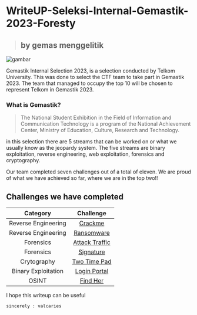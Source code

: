# WriteUP-Seleksi-Internal-Gemastik-2023-Foresty
>## by gemas menggelitik

![gambar](https://github.com/Valcar-ies/WriteUP-Seleksi-Internal-Gemastik-2023-Foresty/assets/84186470/ce118517-ab34-4423-b846-924d17f51b41)

Gemastik Internal Selection 2023, is a selection conducted by Telkom University. This was done to select the CTF team to take part in Gemastik 2023. The team that managed to occupy the top 10 will be chosen to represent Telkom in Gemastik 2023. 

### What is Gemastik?

>The National Student Exhibition in the Field of Information and Communication Technology is a program of the National Achievement Center, Ministry of Education, Culture, Research and Technology.

in this selection there are 5 streams that can be worked on or what we usually know as the jeopardy system. The five streams are binary exploitation, reverse engineering, web exploitation, forensics and cryptography.

Our team completed seven challenges out of a total of eleven.
We are proud of what we have achieved so far, where we are in the top two!!

## Challenges we have completed 

|Category|Challenge|
|:------:|:-------:|
|Reverse Engineering|[Crackme](https://github.com/Valcar-ies/WriteUP-Seleksi-Internal-Gemastik-2023-Foresty/blob/main/reverse%20engineering/Crackme.md)|
|Reverse Engineering|[Ransomware](https://github.com/Valcar-ies/WriteUP-Seleksi-Internal-Gemastik-2023-Foresty/blob/main/reverse%20engineering/Ransomware.md)|
|Forensics|[Attack Traffic](https://github.com/Valcar-ies/WriteUP-Seleksi-Internal-Gemastik-2023-Foresty/blob/main/forensics/Attack%20Traffic.md)|
|Forensics|[Signature](https://github.com/Valcar-ies/WriteUP-Seleksi-Internal-Gemastik-2023-Foresty/blob/main/forensics/Signature.md)|
|Crytography|[Two Time Pad](https://github.com/Valcar-ies/WriteUP-Seleksi-Internal-Gemastik-2023-Foresty/blob/main/cryptography/Two%20Time%20Pad.md)|
|Binary Exploitation|[Login Portal]()|
|OSINT|[Find Her]()|

I hope this writeup can be useful
```
sincerely : valcaries
```
